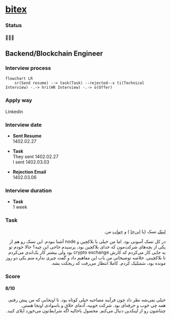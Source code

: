 # [bitex](https://bitex.ir/)

### Status
#### 📜📝❌
## Backend/Blockchain Engineer
### Interview process
```mermaid
flowchart LR
    sr(Send resume) --> task(Task) --rejected--x ti(Technical Interview) -.-> hri(HR Interview) -.-> o(Offer)
```

### Apply way
Linkedin

### Interview date
- **Sent Resume** <br /> 1402.02.27

- **Task** <br /> They sent 1402.02.27 <br /> I sent 1402.03.03

- **Rejection Email** <br /> 1402.03.06

### Interview duration
- **Task** <br /> 1 week

### Task

<p dir="rtl">
    <a href="./bitex_task.md">لینک</a>
    تسک (یا
    <a href="https://hackmd.io/Rr9Uxz7KSvKV1m-3bhCPYg?view">این‌جا</a>
    ) و 
    <a href="./TODO">جواب</a>
    من.
</p>

<p dir="rtl">
در کل تسک آسونی بود. اما من خیلی با بلاکچین و node آشنا نبودم. این تسک رو هم از یکی از بچه‌های شرکت‌مون که خدای بلاکچین بود، پرسیدم حاجی این چیه؟ حالا خودم تو یه جایی کار می‌کردم که کارش crypto exchange بود ولی بیشتر کار بک‌اندی می‌کردم تا بلاکچینی. خلاصه توضیحاتی من باب این مفاهیم داد و گفت چیزی نداره منم یکی دو روز مونده بود، سَمبَلیک کردم. کاملا انتظار می‌رفت که ریجکت بشه.
</p>


### Score
#### 8/10
<p dir="rtl">
خیلی نمی‌شه نظر داد چون فرآیند مصاحبه خیلی کوتاه بود. تا اونجایی که من پیش رفتم، همه چی خوب و حرفه‌ای بود. شرکت خوبیه، آدمای خلاق و باسوادی اونجا هستن. چنتاشون رو از لینکدین دنبال می‌کنم. محصول باحالیه اگه شرایط‌تون می‌خورد اپلای کنید.
</p>
